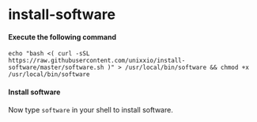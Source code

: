 # install-software

#### Execute the following command

```
echo "bash <( curl -sSL https://raw.githubusercontent.com/unixxio/install-software/master/software.sh )" > /usr/local/bin/software && chmod +x /usr/local/bin/software
```

#### Install software

Now type `software` in your shell to install software.
